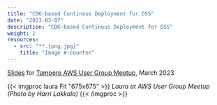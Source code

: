 ```yaml
---
title: "CDK-based Continous Deployment for OSS"
date: "2023-03-07"
description: "CDK-based Continous Deployment for OSS"
weight: 2
resources:
  - src: "**.{png,jpg}"
    title: "Image #:counter"
---
```


[Slides](/pdf/aws-meetup.pdf) for [Tampere AWS User Group Meetup](https://www.meetup.com/aws-user-group-tampere/events/289346840/), March 2023

{{< imgproc laura Fit "675x675" >}}
<em>Laura at AWS User Group Meetup (Photo by Harri Lakkala)</em>
{{< /imgproc >}}
